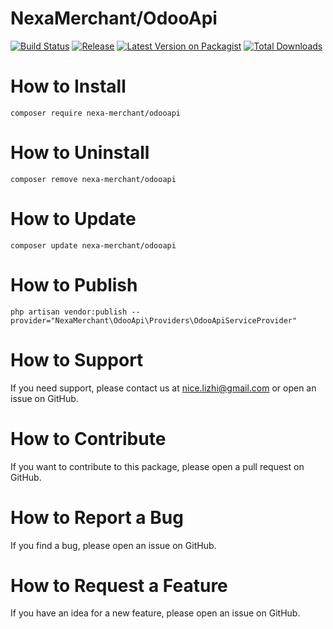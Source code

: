 # NexaMerchant/OdooApi

[![Build Status](https://github.com/NexaMerchant/OdooApi/workflows/Laravel/badge.svg)](https://github.com/NexaMerchant/OdooApi)
[![Release](https://img.shields.io/github/release/NexaMerchant/OdooApi.svg?style=flat-square)](https://github.com/NexaMerchant/OdooApi/releases)
[![Latest Version on Packagist](https://img.shields.io/packagist/v/Nexa-Merchant/OdooApi.svg?style=flat-square)](https://packagist.org/packages/Nexa-Merchant/OdooApi)
[![Total Downloads](https://img.shields.io/packagist/dt/Nexa-Merchant/OdooApi.svg?style=flat-square)](https://packagist.org/packages/Nexa-Merchant/OdooApi)

# How to Install

```
composer require nexa-merchant/odooapi
```

# How to Uninstall

```
composer remove nexa-merchant/odooapi
```

# How to Update

```
composer update nexa-merchant/odooapi
```

# How to Publish

```
php artisan vendor:publish --provider="NexaMerchant\OdooApi\Providers\OdooApiServiceProvider"
```

# How to Support

If you need support, please contact us at nice.lizhi@gmail.com or open an issue on GitHub.

# How to Contribute

If you want to contribute to this package, please open a pull request on GitHub.

# How to Report a Bug

If you find a bug, please open an issue on GitHub.

# How to Request a Feature

If you have an idea for a new feature, please open an issue on GitHub.


